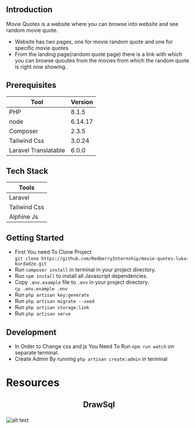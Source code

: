 ## Introduction

Movie Quotes is a website where you can browse into website and see random movie quote.

- Website has two pages, one for movie random quote and one for specific movie quotes
- From the landing page(random quote page) there is a link with which you can browse quoutes from the movies from which the random quote is right now showing.

## Prerequisites

| Tool                 | Version |
|----------------------|---------|
| PHP                  | 8.1.5   |
| node                 | 6.14.17 |
| Composer             | 2.3.5   |
| Tailwind Css         | 3.0.24  |
| Laravel Translatable | 6.0.0   |


## Tech Stack

| Tools        |
|--------------|
| Laravel      |
| Tailwind Css |
| Alphine Js   |

## Getting Started

* First You need To Clone Project <br>
`git clone https://github.com/RedberryInternship/movie-quotes-luka-kurdadze.git`
* Run `composer install` in terminal in your project directory.
* Run `npm install` to install all Javascript dependencies.
* Copy `.env.example` file to `.env` in your project directory.<br> `cp .env.example .env`
* Run `php artisan key:generate`
* Run `php artisan migrate --seed`
* Run `php artisan storage:link`
* Run `php artisan serve`

## Development
* In Order to Change css and js You Need To Run `npm run watch` on separate terminal.
* Create Admin By running `php artisan create:admin` in terminal

# Resources
## <p align="center">DrawSql</p>
![alt text](https://i.imgur.com/YsMoGsr.png)
